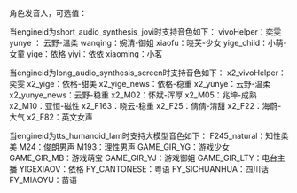 角色发音人，可选值：

当engineid为short_audio_synthesis_jovi时支持音色如下：
vivoHelper：奕雯
yunye ： 云野-温柔
wanqing：婉清-御姐
xiaofu：晓芙-少女
yige_child：小萌-女童
yige：依格
yiyi：依依
xiaoming：小茗

当engineid为long_audio_synthesis_screen时支持音色如下：
x2_vivoHelper：奕雯
x2_yige：依格-甜美
x2_yige_news：依格-稳重
x2_yunye：云野-温柔
x2_yunye_news：云野-稳重
x2_M02：怀斌-浑厚
x2_M05：兆坤-成熟
x2_M10：亚恒-磁性
x2_F163：晓云-稳重
x2_F25：倩倩-清甜
x2_F22：海蔚-大气
x2_F82：英文女声

当engineid为tts_humanoid_lam时支持大模型音色如下：
F245_natural：知性柔美
M24：俊朗男声
M193：理性男声
GAME_GIR_YG：游戏少女
GAME_GIR_MB：游戏萌宝
GAME_GIR_YJ：游戏御姐
GAME_GIR_LTY：电台主播
YIGEXIAOV：依格
FY_CANTONESE：粤语
FY_SICHUANHUA：四川话
FY_MIAOYU：苗语